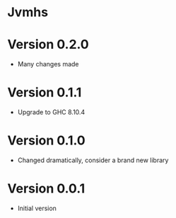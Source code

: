 # Jvmhs

# Version 0.2.0

- Many changes made

# Version 0.1.1

- Upgrade to GHC 8.10.4

# Version 0.1.0

- Changed dramatically, consider a brand new library
 

# Version 0.0.1

- Initial version


